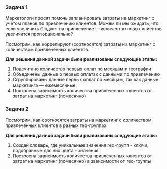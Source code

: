 ### Задача 1

Маркетологи просят помочь запланировать затраты на маркетинг с учётом планов по привлечению клиентов. Можем ли мы ожидать, что если увеличить бюджет на привлечение — количество новых клиентов увеличится пропорционально?

Посмотрим, как коррелируют (соотносятся) затраты на маркетинг с количеством привлеченных клиентов.

**Для решения данной задачи были реализованы следующие этапы:**
1. Подсчитано количество первых оплат по месяцам и географии
2. Объединены данные о первых оплатах с данными по привлечению
3. Сгруппированы данные первых оплат по месяцам, так как данные маркетинга — ежемесячные
4. Построена зависимость количества привлеченных клиентов от затрат на маркетинг (помесячно)


### Задача 2
Посмотрим, как соотносятся затраты на маркетинг с количеством привлеченных клиентов в разных гео-группах.

**Для решения данной задачи были реализованы следующие этапы:**
1. Создан словарь, где уникальные значения гео-групп - ключи, подобранные для них цвета - значения
2. Построена зависимость количества привлеченных клиентов от затрат на маркетинг (помесячно) в зависимости от гео-группы  
